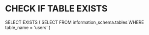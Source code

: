 # CHECK IF TABLE EXISTS

SELECT EXISTS (
	SELECT FROM information_schema.tables
	WHERE table_name = 'users'
)

